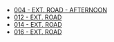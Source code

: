 

* [004 - EXT. ROAD - AFTERNOON](004-EXT.Road-Afternoon.md)
* [012 - EXT. ROAD](012-EXT.Road.md)
* [014 - EXT. ROAD](014-EXT.Road.md)
* [016 - EXT. ROAD](016-EXT.Road.md)
